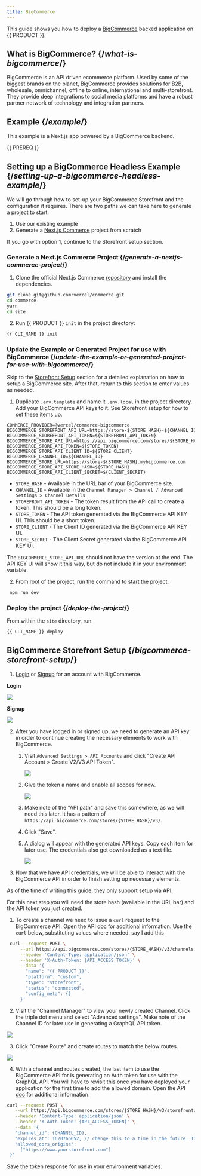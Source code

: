 ```yaml
---
title: BigCommerce
---
```


This guide shows you how to deploy a [BigCommerce](https://www.bigcommerce.com/) backed application on {{ PRODUCT }}.

## What is BigCommerce? {/*what-is-bigcommerce*/}

BigCommerce is an API driven ecommerce platform. Used by some of the biggest brands on the planet, BigCommerce provides solutions for B2B, wholesale, omnichannel, offline to online, international and multi-storefront. They provide deep integrations to social media platforms and have a robust partner network of technology and integration partners.

## Example {/*example*/}

This example is a Next.js app powered by a BigCommerce backend.

<ExampleButtons
  title="BigCommerce"
  siteUrl="https://layer0-docs-layer0-nextjs-commerce-default.layer0-limelight.link"
  repoUrl="https://github.com/layer0-docs/layer0-nextjs-commerce-example"
  deployFromRepo />

{{ PREREQ }}

## Setting up a BigCommerce Headless Example {/*setting-up-a-bigcommerce-headless-example*/}

We will go through how to set-up your BigCommerce Storefront and the configuration it requires. There are two paths we can take here to generate a project to start:

1. Use our existing example
2. Generate a [Next.js Commerce](https://nextjs.org/commerce) project from scratch

If you go with option 1, continue to the Storefront setup section.

### Generate a Next.js Commerce Project {/*generate-a-nextjs-commerce-project*/}

1. Clone the official Next.js Commerce [repository](https://github.com/vercel/commerce) and install the dependencies.

```bash
git clone git@github.com:vercel/commerce.git
cd commerce
yarn
cd site
```

2. Run {{ PRODUCT }} `init` in the project directory:

```bash
{{ CLI_NAME }} init
```

### Update the Example or Generated Project for use with BigCommerce {/*update-the-example-or-generated-project-for-use-with-bigcommerce*/}

Skip to the [Storefront Setup](#storefront_setup) section for a detailed explanation on how to setup a BigCommerce site. After that, return to this section to enter values as needed.

1. Duplicate `.env.template` and name it `.env.local` in the project directory. Add your BigCommerce API keys to it. See Storefront setup for how to set these items up.

```.env
COMMERCE_PROVIDER=@vercel/commerce-bigcommerce
BIGCOMMERCE_STOREFRONT_API_URL=https://store-${STORE_HASH}-${CHANNEL_ID}.mybigcommerce.com/graphql
BIGCOMMERCE_STOREFRONT_API_TOKEN=${STOREFRONT_API_TOKEN}
BIGCOMMERCE_STORE_API_URL=https://api.bigcommerce.com/stores/${STORE_HASH}
BIGCOMMERCE_STORE_API_TOKEN=${STORE_TOKEN}
BIGCOMMERCE_STORE_API_CLIENT_ID=${STORE_CLIENT}
BIGCOMMERCE_CHANNEL_ID=${CHANNEL_ID}
BIGCOMMERCE_STORE_URL=https://store-${STORE_HASH}.mybigcommerce.com
BIGCOMMERCE_STORE_API_STORE_HASH=${STORE_HASH}
BIGCOMMERCE_STORE_API_CLIENT_SECRET=${CLIENT_SECRET}
```

- `STORE_HASH` - Available in the URL bar of your BigCommerce site.
- `CHANNEL_ID` - Available in the `Channel Manager > Channel / Advanced Settings > Channel Details`
- `STOREFRONT_API_TOKEN` - The token result from the API call to create a token. This should be a long token.
- `STORE_TOKEN` - The API token generated via the BigCommerce API KEY UI. This should be a short token.
- `STORE_CLIENT` - The Client ID generated via the BigCommerce API KEY UI.
- `STORE_SECRET` - The Client Secret generated via the BigCommerce API KEY UI.

<Callout type="info">

  The `BIGCOMMERCE_STORE_API_URL` should not have the version at the end. The
  API KEY UI will show it this way, but do not include it in your environment
  variable.

</Callout>

2. From root of the project, run the command to start the project:

```bash
 npm run dev
```

### Deploy the project {/*deploy-the-project*/}

From within the `site` directory, run

```bash
{{ CLI_NAME }} deploy
```

## BigCommerce Storefront Setup {/*bigcommerce-storefront-setup*/}

1. [Login](https://login.bigcommerce.com/login) or [Signup](https://www.bigcommerce.com/start-your-trial) for an account with BigCommerce.

**Login**

![](/images/bigcommerce/login.png?width=300&height=400)

**Signup**

![](/images/bigcommerce/sign-up.png?width=1000)

2. After you have logged in or signed up, we need to generate an API key in order to continue creating the necessary elements to work with BigCommerce.
   1. Visit `Advanced Settings > API Accounts` and click "Create API Account > Create V2/V3 API Token".

      ![](/images/bigcommerce/create-api-menu.png?width=1000)
   2. Give the token a name and enable all scopes for now.

      ![](/images/bigcommerce/create-api-key.png?width=400)

   3. Make note of the "API path" and save this somewhere, as we will need this later. It has a pattern of `https://api.bigcommerce.com/stores/{STORE_HASH}/v3/`.
   4. Click "Save".
   5. A dialog will appear with the generated API keys. Copy each item for later use. The credentials also get downloaded as a text file.

      ![](/images/bigcommerce/api-creds.png?width=400)

3. Now that we have API credentials, we will be able to interact with the BigCommerce API in order to finish setting up necessary elements.

<Callout type="info">

  As of the time of writing this guide, they only support setup via API.

</Callout>

For this next step you will need the store hash (available in the URL bar) and the API token you just created.

1. To create a channel we need to issue a `curl` request to the BigCommerce API. Open the API [doc](https://developer.bigcommerce.com/api-reference/b3A6MzU5MDQ0NDc-create-a-channel) for additional information. Use the `curl` below, substituting values where needed.
say I add this
```bash
 curl --request POST \
     --url https://api.bigcommerce.com/stores/{STORE_HASH}/v3/channels \
     --header 'Content-Type: application/json' \
     --header 'X-Auth-Token: {API_ACCESS_TOKEN}' \
     --data '{
       "name": "{{ PRODUCT }}",
       "platform": "custom",
       "type": "storefront",
       "status": "connected",
       "config_meta": {}
     }'
```

2. Visit the "Channel Manager" to view your newly created Channel. Click the triple dot menu and select "Advanced settings". Make note of the Channel ID for later use in generating a GraphQL API token.

![](/images/bigcommerce/advanced-settings-menu.png?width=1000)

3. Click "Create Route" and create routes to match the below routes.

![](/images/bigcommerce/routes.png?width=600)

4. With a channel and routes created, the last item to use the BigCommerce API for is generating an Auth token for use with the GraphQL API. You will have to revisit this once you have deployed your application for the first time to add the allowed domain. Open the API [doc](https://developer.bigcommerce.com/api-reference/b3A6MzU5MDUxNTI-create-a-token#requestrunner) for additional information.

```bash
curl --request POST \
   --url https://api.bigcommerce.com/stores/{STORE_HASH}/v3/storefront/api-token \
   --header 'Content-Type: application/json' \
   --header 'X-Auth-Token: {API_ACCESS_TOKEN}' \
   --data '{
   "channel_id": {CHANNEL_ID},
   "expires_at": 1620766652, // change this to a time in the future. To generate in Javascript: new Date("2022-12-31").getTime()
   "allowed_cors_origins":
     ["https://www.yourstorefront.com"]
 }'
```

Save the token response for use in your environment variables.
